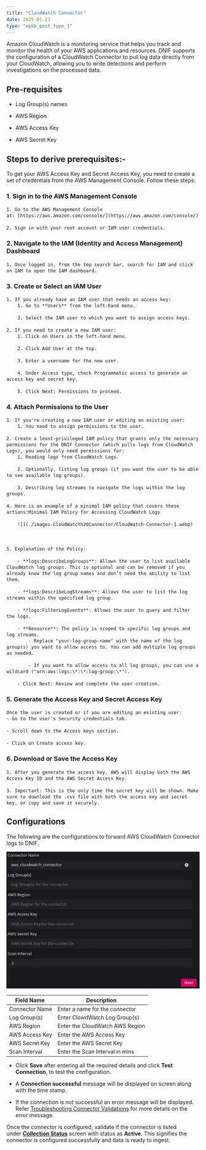 ```yaml
---
title: "CloudWatch Connector"
date: 2025-01-21
type: "epkb_post_type_1"
---
```


Amazon CloudWatch is a monitoring service that helps you track and monitor the health of your AWS applications and resources. DNIF supports the configuration of a CloudWatch Connector to pull log data directly from your CloudWatch, allowing you to write detections and perform investigations on the processed data.

## **Pre-requisites**

- Log Group(s) names

- AWS Region

- AWS Access Key

- AWS Secret Key

## **Steps to derive prerequisites:-**

To get your AWS Access Key and Secret Access Key, you need to create a set of credentials from the AWS Management Console. Follow these steps:

### 1. **Sign in to the AWS Management Console**
    1. Go to the AWS Management Console at: [https://aws.amazon.com/console/](https://aws.amazon.com/console/)
    
    2. Sign in with your root account or IAM user credentials.

### 2. **Navigate to the IAM (Identity and Access Management) Dashboard**
    1. Once logged in, from the top search bar, search for IAM and click on IAM to open the IAM dashboard.

### 3. **Create or Select an IAM User**
    1. If you already have an IAM user that needs an access key:
        1. Go to **Users** from the left-hand menu.
        
        3. Select the IAM user to which you want to assign access keys.
    
    2. If you need to create a new IAM user:
        1. Click on Users in the left-hand menu.
        
        2. Click Add User at the top.
        
        3. Enter a username for the new user.
        
        4. Under Access type, check Programmatic access to generate an access key and secret key.
        
        5. Click Next: Permissions to proceed.

### 4. **Attach Permissions to the User**
    1. If you're creating a new IAM user or editing an existing user:
        1. You need to assign permissions to the user.
    
    2. Create a least-privileged IAM policy that grants only the necessary permissions for the DNIF Connector (which pulls logs from CloudWatch Logs), you would only need permissions for:
        1. Reading logs from CloudWatch Logs.
        
        2. Optionally, listing log groups (if you want the user to be able to see available log groups).
        
        3. Describing log streams to navigate the logs within the log groups.
    
    4. Here is an example of a minimal IAM policy that covers these actions:Minimal IAM Policy for Accessing CloudWatch Logs  
          
        ![](./images-CloudWatch%20Connector/CloudWatch-Connector-1.webp)  
          
        
    
    5. Explanation of the Policy:
        
        - **logs:DescribeLogGroups**: Allows the user to list available CloudWatch log groups. This is optional and can be removed if you already know the log group names and don’t need the ability to list them.
        
        - **logs:DescribeLogStreams**: Allows the user to list the log streams within the specified log group.
        
        - **logs:FilterLogEvents**: Allows the user to query and filter the logs.
        
        - **Resource**: The policy is scoped to specific log groups and log streams.
            - Replace "your-log-group-name" with the name of the log group(s) you want to allow access to. You can add multiple log groups as needed.
            
            - If you want to allow access to all log groups, you can use a wildcard ("arn:aws:logs:\*:\*:log-group:\*").
        
        - Click Next: Review and complete the user creation.

### 5. **Generate the Access Key and Secret Access Key**  
    Once the user is created or if you are editing an existing user:
    - Go to the user's Security credentials tab.
    
    - Scroll down to the Access keys section.
    
    - Click on Create access key.

### 6. **Download or Save the Access Key**
    1. After you generate the access key, AWS will display both the AWS Access Key ID and the AWS Secret Access Key.
    
    3. Important: This is the only time the secret key will be shown. Make sure to download the .csv file with both the access key and secret key, or copy and save it securely.

## **Configurations**

The following are the configurations to forward AWS CloudWatch Connector logs to DNIF.‌

![](./images-CloudWatch%20Connector/CloudWatch-Connector-2.webp)

| **Field Name**  | **Description** |
| --- | --- |
| Connector Name | Enter a name for the connector |
| Log Group(s) | Enter ClowdWatch Log Group(s) |
| AWS Region | Enter the CloudWatch AWS Region |
| AWS Access Key | Enter the AWS Access Key |
| AWS Secret Key | Enter the AWS Secret Key |
| Scan Interval | Enter the Scan Interval in mins |

- Click **Save** after entering all the required details and click **Test Connection**, to test the configuration.

- A **Connection successful** message will be displayed on screen along with the time stamp.

- If the connection is not successful an error message will be displayed. Refer [Troubleshooting Connector Validations](https://dnif.it/kb/troubleshooting-and-debugging/troubleshooting-connector-validations/) for more details on the error message.

Once the connector is configured, validate if the connector is listed under **[Collection Status](https://dnif.it/kb/operations/collection-status/)** screen with status as **Active**. This signifies the connector is configured successfully and data is ready to ingest.
